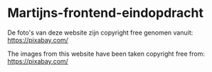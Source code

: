 # Martijns-frontend-eindopdracht


De foto's van deze website zijn copyright free genomen vanuit: https://pixabay.com/

The images from this website have been taken copyright free from: https://pixabay.com/
